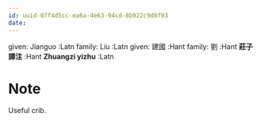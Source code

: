```yaml
---
id: uuid-07f4d5cc-ea6a-4e63-94cd-8b922c9d8f93
date: 
---
```


given: Jianguo :Latn
family: Liu :Latn
given: 建國 :Hant
family: 劉 :Hant
**莊子譯注** :Hant
**Zhuangzi yizhu** :Latn
# Note
Useful crib.